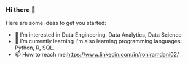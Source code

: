 ### Hi there 👋

Here are some ideas to get you started:
- 👀 I’m interested in Data Engineering, Data Analytics, Data Science
- 🌱 I’m currently learning I'm also learning programming languages: Python, R, SQL.
- 📫 How to reach me:https://www.linkedin.com/in/roniramdani02/

